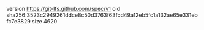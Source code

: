 version https://git-lfs.github.com/spec/v1
oid sha256:3523c2949261ddce8c50d3763f63fcd49a12eb5fc1a132ae65e331ebfc7e3829
size 4620
